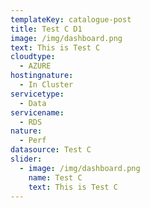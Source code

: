 ```yaml
---
templateKey: catalogue-post
title: Test C D1
image: /img/dashboard.png
text: This is Test C
cloudtype: 
  - AZURE
hostingnature: 
  - In Cluster
servicetype: 
  - Data
servicename: 
  - RDS
nature: 
  - Perf
datasource: Test C
slider:
  - image: /img/dashboard.png
    name: Test C
    text: This is Test C
---
```

